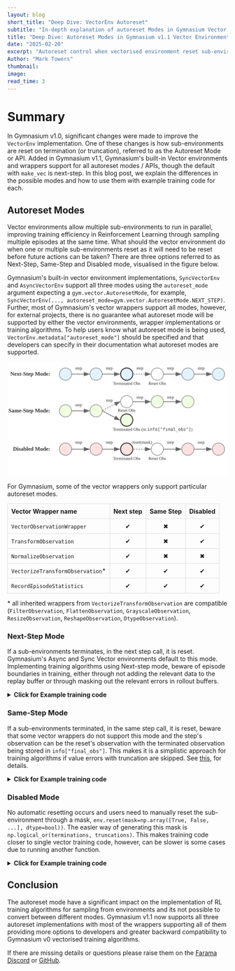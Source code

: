 ```yaml
---
layout: blog
short_title: "Deep Dive: VectorEnv Autoreset"
subtitle: "In-depth explanation of autoreset Modes in Gymnasium Vector Environments"
title: "Deep Dive: Autoreset Modes in Gymnasium v1.1 Vector Environments"
date: "2025-02-20"
excerpt: "Autoreset control when vectorised environment reset sub-environments on terminations or truncations. Gymnasium offers three options, for which, we present descriptions and examples for each."
Author: "Mark Towers"
thumbnail:
image:
read_time: 3
---
```


# Summary

In Gymnasium v1.0, significant changes were made to improve the `VectorEnv` implementation. One of these changes is how sub-environments are reset on termination (or truncation), referred to as the Autoreset Mode or API. Added in Gymnasium v1.1, Gymnasium's built-in Vector environments and wrappers support for all autoreset modes / APIs, though the default with `make_vec` is next-step. In this blog post, we explain the differences in the possible modes and how to use them with example training code for each.

## Autoreset Modes

Vector environments allow multiple sub-environments to run in parallel, improving training efficiency in Reinforcement Learning through sampling multiple episodes at the same time. What should the vector environment do when one or multiple sub-environments reset as it will need to be reset before future actions can be taken? There are three options referred to as Next-Step, Same-Step and Disabled mode, visualised in the figure below.

Gymnasium's built-in vector environment implementations, `SyncVectorEnv` and `AsyncVectorEnv` support all three modes using the `autoreset_mode` argument expecting a `gym.vector.AutoresetMode`, for example, `SyncVectorEnv(..., autoreset_mode=gym.vector.AutoresetMode.NEXT_STEP)`. Further, most of Gymnasium's vector wrappers support all modes, however, for external projects, there is no guarantee what autoreset mode will be supported by either the vector environments, wrapper implementations or training algorithms. To help users know what autoreset mode is being used, `VectorEnv.metadata["autoreset_mode"]` should be specified and that developers can specify in their documentation what autoreset modes are supported.

![Flowchart diagram representing the different autoreset modes](assets/images/blogs/autoreset-modes.svg)

For Gymnasium, some of the vector wrappers only support particular autoreset modes.

<table style="border-collapse: collapse; width: 100%;">
  <tr>
    <th style="border: 1px solid #ddd; padding: 8px; text-align: left;">Vector Wrapper name</th>
    <th style="border: 1px solid #ddd; padding: 8px; text-align: center;">Next step</th>
    <th style="border: 1px solid #ddd; padding: 8px; text-align: center;">Same Step</th>
    <th style="border: 1px solid #ddd; padding: 8px; text-align: center;">Disabled</th>
  </tr>
  <tr>
    <td style="border: 1px solid #ddd; padding: 8px;"><code>VectorObservationWrapper</code></td>
    <td style="border: 1px solid #ddd; padding: 8px; text-align: center;">&#10004;</td>
    <td style="border: 1px solid #ddd; padding: 8px; text-align: center;">&#10006;</td>
    <td style="border: 1px solid #ddd; padding: 8px; text-align: center;">&#10004;</td>
  </tr>
  <tr>
    <td style="border: 1px solid #ddd; padding: 8px;"><code>TransformObservation</code></td>
    <td style="border: 1px solid #ddd; padding: 8px; text-align: center;">&#10004;</td>
    <td style="border: 1px solid #ddd; padding: 8px; text-align: center;">&#10006;</td>
    <td style="border: 1px solid #ddd; padding: 8px; text-align: center;">&#10004;</td>
  </tr>
  <tr>
    <td style="border: 1px solid #ddd; padding: 8px;"><code>NormalizeObservation</code></td>
    <td style="border: 1px solid #ddd; padding: 8px; text-align: center;">&#10004;</td>
    <td style="border: 1px solid #ddd; padding: 8px; text-align: center;">&#10006;</td>
    <td style="border: 1px solid #ddd; padding: 8px; text-align: center;">&#10006;</td>
  </tr>
  <tr>
    <td style="border: 1px solid #ddd; padding: 8px;"><code>VectorizeTransformObservation</code>*</td>
    <td style="border: 1px solid #ddd; padding: 8px; text-align: center;">&#10004;</td>
    <td style="border: 1px solid #ddd; padding: 8px; text-align: center;">&#10004;</td>
    <td style="border: 1px solid #ddd; padding: 8px; text-align: center;">&#10004;</td>
  </tr>
  <tr>
    <td style="border: 1px solid #ddd; padding: 8px;"><code>RecordEpisodeStatistics</code></td>
    <td style="border: 1px solid #ddd; padding: 8px; text-align: center;">&#10004;</td>
    <td style="border: 1px solid #ddd; padding: 8px; text-align: center;">&#10004;</td>
    <td style="border: 1px solid #ddd; padding: 8px; text-align: center;">&#10004;</td>
  </tr>
</table>

\* all inherited wrappers from `VectorizeTransformObservation` are compatible (`FilterObservation`, `FlattenObservation`, `GrayscaleObservation`, `ResizeObservation`, `ReshapeObservation`, `DtypeObservation`).

### Next-Step Mode
If a sub-environments terminates, in the next step call, it is reset. Gymnasium's Async and Sync Vector environments default to this mode. Implementing training algorithms using Next-step mode, beware of episode boundaries in training, either through not adding the relevant data to the replay buffer or through masking out the relevant errors in rollout buffers.

<details>
<summary><b>Click for Example training code</b></summary>

```python
import gymnasium as gym
from collections import deque

# Initialize environment and buffer
envs = gym.make_vec("CartPole-v1", num_envs=2, vector_kwargs={"autoreset_mode": gym.vector.AutoresetMode.SAME_STEP})
replay_buffer = deque(maxlen=100)

observations, _ = envs.reset()
while True:   # Training loop
    actions = policy(observations)
    next_observations, rewards, terminated, truncated, infos = envs.step(actions)

    # Add to replay buffer
    for i in range(envs.num_envs):
        # Get actual next observation
        if terminated[i] or truncated[i]:
            actual_next_obs = infos["final_obs"][i]
        else:
            actual_next_obs = next_observations[i]

        replay_buffer.append((observations[i], actions[i], rewards[i], terminated[i], actual_next_obs))

    observations = next_observations  # Update observation
```

</details>

### Same-Step Mode
If a sub-environments terminated, in the same step call, it is reset, beware that some vector wrappers do not support this mode and the step's observation can be the reset's observation with the terminated observation being stored in `info["final_obs"]`. This makes it is a simplistic approach for training algorithms if value errors with truncation are skipped. See [this](https://farama.org/Gymnasium-Terminated-Truncated-Step-API), for details.

<details>
<summary><b>Click for Example training code</b></summary>

```python
import gymnasium as gym
import numpy as np
from collections import deque

# Initialize environment, buffer and episode_start
 envs = gym.make_vec("CartPole-v1", num_envs=2, autoreset_mode=gym.vector.AutoresetMode.NEXT_STEP)
 replay_buffer = deque(maxlen=100)
 episode_start = np.zeros(envs.num_envs, dtype=bool)

 observations, _ = envs.reset()
 while True:   # Training loop
     actions = policy(observations)
     next_observations, rewards, terminations, truncations, infos = envs.step(actions)

     # Add to replay buffer
     for i in range(envs.num_envs):
         if not episode_start[i]:
             replay_buffer.append((observations[i], actions[i], rewards[i], terminations[i], next_observations[i]))

     # update observation and if episode starts
     observations = next_observations
     episode_start = np.logical_or(terminations, truncations)
```

</details>

### Disabled Mode
No automatic resetting occurs and users need to manually reset the sub-environment through a mask, `env.reset(mask=np.array([True, False, ...], dtype=bool))`. The easier way of generating this mask is `np.logical_or(terminations, truncations)`. This makes training code closer to single vector training code, however, can be slower is some cases due to running another function.

<details>
<summary><b>Click for Example training code</b></summary>

```python

import gymnasium as gym
import numpy as np
from collections import deque

# Initialize environment, buffer and episode_start
envs = gym.make_vec("CartPole-v1", num_envs=2, autoreset_mode=gym.vector.AutoresetMode.DISABLED)
replay_buffer = deque(maxlen=100)

observations, _ = envs.reset()
while True:   # Training loop
    actions = policy(observations)
    next_observations, rewards, terminations, truncations, infos = envs.step(actions)

    # Add to replay buffer
    for i in range(envs.num_envs):
        replay_buffer.append((observations[i], actions[i], rewards[i], terminations[i], next_observations[i]))

    # update observation
    autoreset = np.logical_or(terminations, truncations)
    if np.any(autoreset):
        observations = envs.reset(mask=autoreset)
    else:
        observations = next_observations
```

</details>

## Conclusion
The autoreset mode have a significant impact on the implementation of RL training algorithms for sampling from environments and its not possible to convert between different modes. Gymnasium v1.1 now supports all three autoreset implementations with most of the wrappers supporting all of them providing more options to developers and greater backward compatibility to Gymnasium v0 vectorised training algorithms.

If there are missing details or questions please raise them on the [Farama Discord](https://discord.gg/bnJ6kubTg6) or [GitHub](https://github.com/farama-Foundation/gymnasium).
